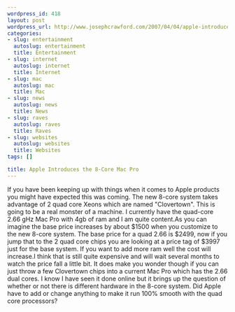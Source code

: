```yaml
--- 
wordpress_id: 418
layout: post
wordpress_url: http://www.josephcrawford.com/2007/04/04/apple-introduces-the-8-core-mac-pro/
categories: 
- slug: entertainment
  autoslug: entertainment
  title: Entertainment
- slug: internet
  autoslug: internet
  title: Internet
- slug: mac
  autoslug: mac
  title: Mac
- slug: news
  autoslug: news
  title: News
- slug: raves
  autoslug: raves
  title: Raves
- slug: websites
  autoslug: websites
  title: Websites
tags: []

title: Apple Introduces the 8-Core Mac Pro
---
```

If you have been keeping up with things when it comes to Apple products you might have expected this was coming.  The new 8-core system takes advantage of 2 quad core Xeons which are named "Clovertown".  This is going to be a real monster of a machine.  I currently have the quad-core 2.66 gHz Mac Pro with 4gb of ram and I am quite content.As you can imagine the base price increases by about $1500 when you customize to the new 8-core system.  The base price for a quad 2.66 is $2499, now if you jump that to the 2 quad core chips you are looking at a price tag of $3997 just for the base system.  If you want to add more ram well the cost will increase.I think that is still quite expensive and will wait several months to watch the price fall a little bit.  It does make you wonder though if you can just throw a few Clovertown chips into a current Mac Pro which has the 2.66 dual cores.  I know I have seen it done online but it brings up the question of whether or not there is different hardware in the 8-core system.  Did Apple have to add or change anything to make it run 100% smooth with the quad core processors?
